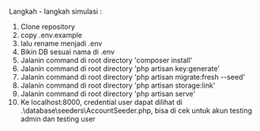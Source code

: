 Langkah - langkah simulasi :
1.	Clone repository
2.	copy .env.example
3.	lalu rename menjadi .env
4.	Bikin DB sesuai nama di .env
5.  Jalanin command di root directory 'composer install'
6.  Jalanin command di root directory 'php artisan key:generate'
7.	Jalanin command di root directory 'php artisan migrate:fresh --seed'
8.	Jalanin command di root directory 'php artisan storage:link'
9.	Jalanin command di root directory 'php artisan serve'
10.	Ke localhost:8000, credential user dapat dilihat di .\database\seeders\AccountSeeder.php, bisa di cek untuk akun testing admin dan testing user
